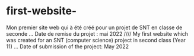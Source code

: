 # first-website-
Mon premier site web qui à été créé pour un projet de SNT en classe de seconde ... Date de remise du projet : mai 2022 ////  My first website which was created for an SNT (computer science) project in second class  (Year 11) ... Date of submission of the project: May 2022
